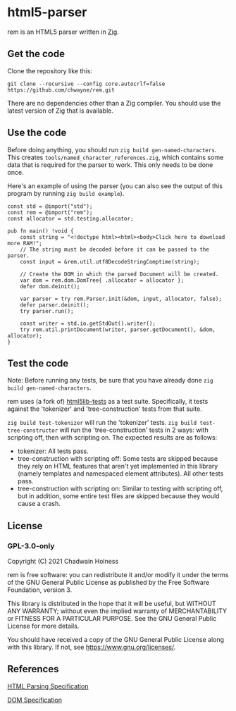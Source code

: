 # html5-parser
rem is an HTML5 parser written in [Zig](https://ziglang.org).

## Get the code
Clone the repository like this:
```
git clone --recursive --config core.autocrlf=false https://github.com/chwayne/rem.git
```
There are no dependencies other than a Zig compiler. You should use the latest version of Zig that is available.

## Use the code
Before doing anything, you should run `zig build gen-named-characters`. This creates `tools/named_character_references.zig`, which contains some data that is required for the parser to work. This only needs to be done once.

Here's an example of using the parser (you can also see the output of this program by running `zig build example`).

```zig
const std = @import("std");
const rem = @import("rem");
const allocator = std.testing.allocator;

pub fn main() !void {
    const string = "<!doctype html><html><body>Click here to download more RAM!";
    // The string must be decoded before it can be passed to the parser.
    const input = &rem.util.utf8DecodeStringComptime(string);

    // Create the DOM in which the parsed Document will be created.
    var dom = rem.dom.DomTree{ .allocator = allocator };
    defer dom.deinit();

    var parser = try rem.Parser.init(&dom, input, allocator, false);
    defer parser.deinit();
    try parser.run();

    const writer = std.io.getStdOut().writer();
    try rem.util.printDocument(writer, parser.getDocument(), &dom, allocator);
}
```

## Test the code
Note: Before running any tests, be sure that you have already done `zig build gen-named-characters`.

rem uses (a fork of) [html5lib-tests](https://github.com/html5lib/html5lib-tests) as a test suite. Specifically, it tests against the 'tokenizer' and 'tree-construction' tests from that suite. 

`zig build test-tokenizer` will run the 'tokenizer' tests.
`zig build test-tree-constructor` will run the 'tree-construction' tests in 2 ways: with scripting off, then with scripting on.
The expected results are as follows:
- tokenizer: All tests pass.
- tree-construction with scripting off: Some tests are skipped because they rely on HTML features that aren't yet implemented in this library (namely templates and namespaced element attributes). All other tests pass.
- tree-construction with scripting on: Similar to testing with scripting off, but in addition, some entire test files are skipped because they would cause a crash.

## License
### GPL-3.0-only
Copyright (C) 2021 Chadwain Holness

rem is free software: you can redistribute it and/or modify it under the terms of the GNU General Public License as published by the Free Software Foundation, version 3.

This library is distributed in the hope that it will be useful, but WITHOUT ANY WARRANTY; without even the implied warranty of MERCHANTABILITY or FITNESS FOR A PARTICULAR PURPOSE.  See the GNU General Public License for more details.

You should have received a copy of the GNU General Public License along with this library.  If not, see <https://www.gnu.org/licenses/>.

## References
[HTML Parsing Specification](https://html.spec.whatwg.org/multipage/parsing.html)

[DOM Specification](https://dom.spec.whatwg.org/)

